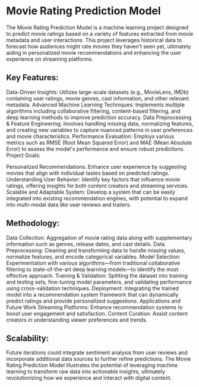 # Movie Rating Prediction Model
The Movie Rating Prediction Model is a machine learning project designed to predict movie ratings based on a variety of features extracted from movie metadata and user interactions. This project leverages historical data to forecast how audiences might rate movies they haven't seen yet, ultimately aiding in personalized movie recommendations and enhancing the user experience on streaming platforms.

## Key Features:

Data-Driven Insights: Utilizes large-scale datasets (e.g., MovieLens, IMDb) containing user ratings, movie genres, cast information, and other relevant metadata.
Advanced Machine Learning Techniques: Implements multiple algorithms including collaborative filtering, content-based filtering, and deep learning methods to improve prediction accuracy.
Data Preprocessing & Feature Engineering: Involves handling missing data, normalizing features, and creating new variables to capture nuanced patterns in user preferences and movie characteristics.
Performance Evaluation: Employs various metrics such as RMSE (Root Mean Squared Error) and MAE (Mean Absolute Error) to assess the model's performance and ensure robust predictions.
Project Goals:

Personalized Recommendations: Enhance user experience by suggesting movies that align with individual tastes based on predicted ratings.
Understanding User Behavior: Identify key factors that influence movie ratings, offering insights for both content creators and streaming services.
Scalable and Adaptable System: Develop a system that can be easily integrated into existing recommendation engines, with potential to expand into multi-modal data like user reviews and trailers.
## Methodology:

Data Collection: Aggregation of movie rating data along with supplementary information such as genres, release dates, and cast details.
Data Preprocessing: Cleaning and transforming data to handle missing values, normalize features, and encode categorical variables.
Model Selection: Experimentation with various algorithms—from traditional collaborative filtering to state-of-the-art deep learning models—to identify the most effective approach.
Training & Validation: Splitting the dataset into training and testing sets, fine-tuning model parameters, and validating performance using cross-validation techniques.
Deployment: Integrating the trained model into a recommendation system framework that can dynamically predict ratings and provide personalized suggestions.
Applications and Future Work
Streaming Platforms: Enhance recommendation systems to boost user engagement and satisfaction.
Content Curation: Assist content creators in understanding viewer preferences and trends.
## Scalability:

Future iterations could integrate sentiment analysis from user reviews and incorporate additional data sources to further refine predictions.
The Movie Rating Prediction Model illustrates the potential of leveraging machine learning to transform raw data into actionable insights, ultimately revolutionizing how we experience and interact with digital content.
